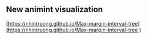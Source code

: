 ## New animint visualization
[https://nhintruong.github.io/Max-margin-interval-tree](https://nhintruong.github.io/Max-margin-interval-tree )

